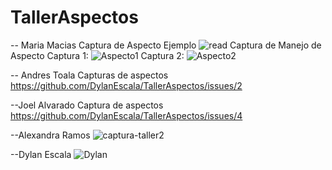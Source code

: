 # TallerAspectos
-- Maria Macias
Captura de Aspecto Ejemplo
 ![read](https://user-images.githubusercontent.com/57923545/97516179-927aac80-1960-11eb-9a8d-f2c24ce7ecd6.jpg)
Captura de Manejo de Aspecto 
Captura 1: ![Aspecto1](https://user-images.githubusercontent.com/57923545/97516884-1ed99f00-1962-11eb-9ddb-dea454b7c1e9.jpg)
Captura 2: ![Aspecto2](https://user-images.githubusercontent.com/57923545/97516893-2305bc80-1962-11eb-8018-ee669e3231e1.jpg)

-- Andres Toala
Capturas de aspectos
https://github.com/DylanEscala/TallerAspectos/issues/2

--Joel Alvarado
Captura de aspectos
https://github.com/DylanEscala/TallerAspectos/issues/4

--Alexandra Ramos 
![captura-taller2](https://user-images.githubusercontent.com/73241931/97535183-3bd59880-1989-11eb-9e3a-cc7aa71ba91c.png)

--Dylan Escala
![Dylan](https://user-images.githubusercontent.com/59785329/97592123-5120e600-19ce-11eb-9dc0-964bfee23c67.png)

